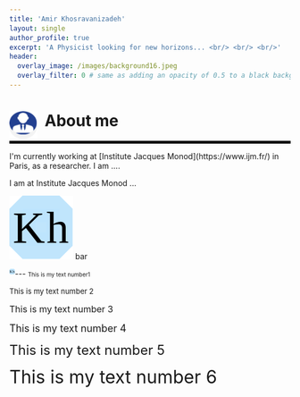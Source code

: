 ```yaml
---
title: 'Amir Khosravanizadeh'
layout: single
author_profile: true
excerpt: 'A Physicist looking for new horizons... <br/> <br/> <br/>'
header:
  overlay_image: /images/background16.jpeg
  overlay_filter: 0 # same as adding an opacity of 0.5 to a black background
---
```


<h1><img align="left" width="50" height="50" src="drawing.svg" /> &nbsp; About me </h1>
<hr style="border:2px solid black">
I'm currently working at [Institute Jacques Monod](https://www.ijm.fr/) in Paris, as a researcher. I am ....

I am at <a href="https://www.ijm.fr/" style="text-decoration:none">Institute Jacques Monod</a> ...

![](icon3.svg) bar

<img align="left" width="10" height="10" src="icon3.svg">
---
 <font size="1"> This is my text number1</font> 

 <font size="2"> This is my text number 2 </font>
 
 <font size="3"> This is my text number 3</font> 
 
 <font size="4"> This is my text number 4</font> 
 
 <font size="5"> This is my text number 5</font> 
 
 <font size="6"> This is my text number 6</font>
